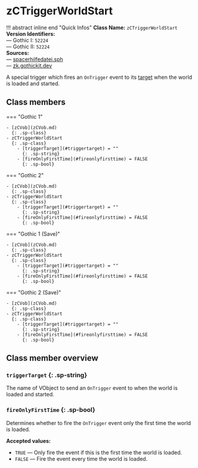 # zCTriggerWorldStart

!!! abstract inline end "Quick Infos"
    **Class Name:** `zCTriggerWorldStart`<br/>
    **Version Identifiers:**<br />
    — Gothic I: `52224`<br/>
    — Gothic II: `52224`<br/>
    **Sources:**<br/>
    — [spacerhilfedatei.sph](https://wiki.worldofgothic.de/doku.php?id=spacer:hilfedatei)<br/>
    — [zk.gothickit.dev](https://zk.gothickit.dev/engine/objects/zCTriggerUntouch/)

A special trigger which fires an `OnTrigger` event to its [target](#triggertarget) when the world is loaded and started.

## Class members

=== "Gothic 1"

    - [zCVob](zCVob.md)
      {: .sp-class}
    - zCTriggerWorldStart
      {: .sp-class}
        - [triggerTarget](#triggertarget) = ""
          {: .sp-string}
        - [fireOnlyFirstTime](#fireonlyfirsttime) = FALSE
          {: .sp-bool}

=== "Gothic 2"

    - [zCVob](zCVob.md)
      {: .sp-class}
    - zCTriggerWorldStart
      {: .sp-class}
        - [triggerTarget](#triggertarget) = ""
          {: .sp-string}
        - [fireOnlyFirstTime](#fireonlyfirsttime) = FALSE
          {: .sp-bool}

=== "Gothic 1 (Save)"

    - [zCVob](zCVob.md)
      {: .sp-class}
    - zCTriggerWorldStart
      {: .sp-class}
        - [triggerTarget](#triggertarget) = ""
          {: .sp-string}
        - [fireOnlyFirstTime](#fireonlyfirsttime) = FALSE
          {: .sp-bool}

=== "Gothic 2 (Save)"

    - [zCVob](zCVob.md)
      {: .sp-class}
    - zCTriggerWorldStart
      {: .sp-class}
        - [triggerTarget](#triggertarget) = ""
          {: .sp-string}
        - [fireOnlyFirstTime](#fireonlyfirsttime) = FALSE
          {: .sp-bool}

## Class member overview

### `triggerTarget` {: .sp-string}

The name of VObject to send an `OnTrigger` event to when the world is loaded and started.

### `fireOnlyFirstTime` {: .sp-bool}

Determines whether to fire the `OnTrigger` event only the first time the world is loaded.

**Accepted values:**

* `TRUE` — Only fire the event if this is the first time the world is loaded.
* `FALSE` — Fire the event every time the world is loaded.
